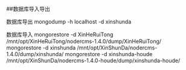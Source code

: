 ##数据库导入导出

数据库导出
mongodump -h localhost -d xinshunda

数据库导入
mongorestore -d XinHeRuiTong /mnt/opt/XinHeRuiTong/nodercms-1.4.0/dump/XinHeRuiTong/
mongorestore -d xinshunda /mnt/opt/XinShunDa/nodercms-1.4.0/dump/xinshunda/
mongorestore -d xinshunda-houde /mnt/opt/XinShunDa/nodercms-1.4.0-houde/dump/xinshunda-houde/